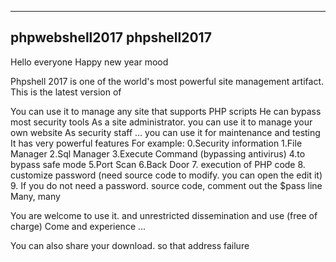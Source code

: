 
____________________________
phpwebshell2017 phpshell2017
----------------------------

Hello everyone
Happy new year mood

Phpshell 2017 is one of the world's most powerful site management artifact. This is the latest version of

You can use it to manage any site that supports PHP scripts
He can bypass most security tools
As a site administrator. you can use it to manage your own website
As security staff ... you can use it for maintenance and testing
It has very powerful features
For example:
0.Security information
1.File Manager
2.Sql Manager
3.Execute Command (bypassing antivirus)
4.to bypass safe mode
5.Port Scan
6.Back Door
7. execution of PHP code
8. customize password (need source code to modify. you can open the edit it)
9. If you do not need a password. source code, comment out the $pass line
Many, many

You are welcome to use it. and unrestricted dissemination and use (free of charge)
Come and experience ...

You can also share your download. so that address failure
